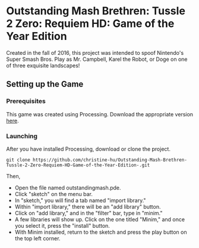# Outstanding Mash Brethren: Tussle 2 Zero: Requiem HD: Game of the Year Edition 

Created in the fall of 2016, this project was intended to spoof Nintendo's Super Smash Bros. Play as Mr. Campbell, Karel the Robot, or Doge on one of three exquisite landscapes!

## Setting up the Game

### Prerequisites

This game was created using Processing. Download the appropriate version [here](https://processing.org/download/).

### Launching

After you have installed Processing, download or clone the project. 
```
git clone https://github.com/christine-hu/Outstanding-Mash-Brethren-Tussle-2-Zero-Requiem-HD-Game-of-the-Year-Edition-.git
```
Then, 
* Open the file named outstandingmash.pde.
* Click "sketch" on the menu bar. 
* In "sketch," you will find a tab named "import library."
* Within "import library," there will be an "add library" button.
* Click on "add library," and in the "filter" bar, type in "minim."
* A few libraries will show up. Click on the one titled "Minim," and once you select it, press the "install" button. 
* With Minim installed, return to the sketch and press the play button on the top left corner. 
